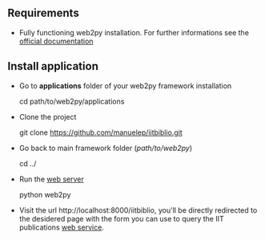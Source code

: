 ## Requirements

* Fully functioning web2py installation. For further informations see the [official documentation](https://github.com/web2py/web2py)

## Install application

* Go to **applications** folder of your web2py framework installation

    cd path/to/web2py/applications

* Clone the project

    git clone https://github.com/manuelep/iitbiblio.git

* Go back to main framework folder (*path/to/web2py*)

    cd ../

* Run the [web server](https://github.com/web2py/web2py#installation-instructions)

    python web2py

* Visit the url http://localhost:8000/iitbiblio, you'll be directly redirected to the desidered page with the form you can use to query the IIT publications [web service](http://backend.publications.iit.it/api/publications/getMatchingOnesAsJsonData).
